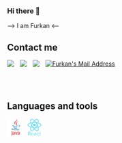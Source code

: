 ### Hi there 👋

--> I am Furkan <--

## Contact me
<p>
  <a href="mailto:furkan.iscn@gmail.com"><img width="30px" align="left" src="https://cdn.jsdelivr.net/npm/simple-icons@v3/icons/gmail.svg" /></a>
  <a href="mailto:furkan.iscn@outlook.com.tr"><img width="30px" align="left" src="https://cdn.jsdelivr.net/npm/simple-icons@v3/icons/microsoftoutlook.svg" /></a>
  <a href="https://linkedin.com/in/furkan-işcan-6b2298210/"><img width="30px" align="left" src="https://cdn.jsdelivr.net/npm/simple-icons@v3/icons/linkedin.svg" /></a>
  <a href="https://www.instagram.com/frkn_iscn/"target="_blank" rel="nofollow"><img alt="Furkan's Mail Address" src="https://img.shields.io/badge/Gmail-black?style=for-the-badge&logo=gmail&logoColor=white" /></a>


</p>

<br />
<br />

## Languages and tools
<p align="left">

  <img src="https://raw.githubusercontent.com/devicons/devicon/master/icons/java/java-original-wordmark.svg" width="40" height="40" />
  <img src="https://raw.githubusercontent.com/devicons/devicon/master/icons/react/react-original-wordmark.svg" width="40" height="40" />

</p>

